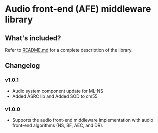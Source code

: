 # Audio front-end (AFE) middleware library

## What's included?
Refer to [README.md](./README.md) for a complete description of the library.

## Changelog
### v1.0.1
* Audio system component update for ML-NS
* Added ASRC lib and Added SOD to cm55

### v1.0.0
* Supports the audio front-end middleware implementation with audio front-end algorithms (NS, BF, AEC, and DR).
